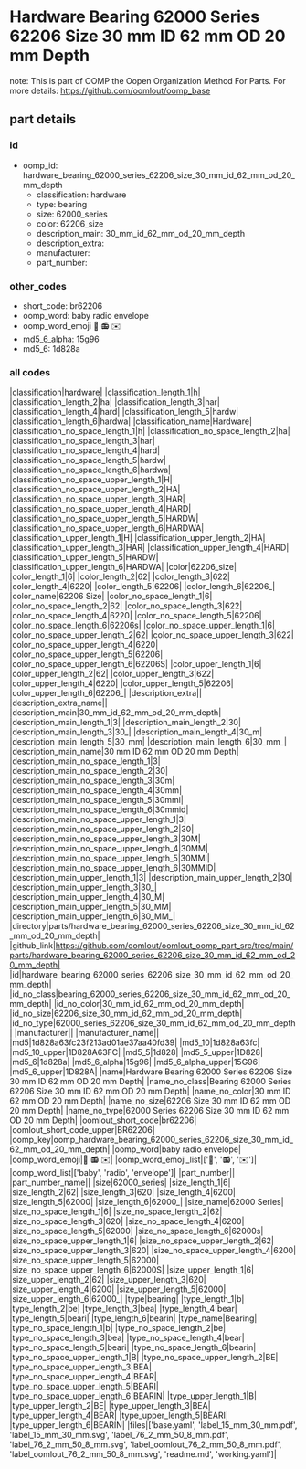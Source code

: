 # Hardware Bearing 62000 Series 62206 Size 30 mm ID 62 mm OD 20 mm Depth  

note: This is part of OOMP the Oopen Organization Method For Parts. For more details: https://github.com/oomlout/oomp_base

##  part details





### id
* oomp_id: hardware_bearing_62000_series_62206_size_30_mm_id_62_mm_od_20_mm_depth
  * classification: hardware
  * type: bearing
  * size: 62000_series
  * color: 62206_size
  * description_main: 30_mm_id_62_mm_od_20_mm_depth
  * description_extra: 
  * manufacturer: 
  * part_number: 

### other_codes
* short_code: br62206
* oomp_word: baby radio envelope
* oomp_word_emoji :baby: :radio: :envelope:
* md5_6_alpha: 15g96
* md5_6: 1d828a

### all codes 
|classification|hardware|
|classification_length_1|h|
|classification_length_2|ha|
|classification_length_3|har|
|classification_length_4|hard|
|classification_length_5|hardw|
|classification_length_6|hardwa|
|classification_name|Hardware|
|classification_no_space_length_1|h|
|classification_no_space_length_2|ha|
|classification_no_space_length_3|har|
|classification_no_space_length_4|hard|
|classification_no_space_length_5|hardw|
|classification_no_space_length_6|hardwa|
|classification_no_space_upper_length_1|H|
|classification_no_space_upper_length_2|HA|
|classification_no_space_upper_length_3|HAR|
|classification_no_space_upper_length_4|HARD|
|classification_no_space_upper_length_5|HARDW|
|classification_no_space_upper_length_6|HARDWA|
|classification_upper_length_1|H|
|classification_upper_length_2|HA|
|classification_upper_length_3|HAR|
|classification_upper_length_4|HARD|
|classification_upper_length_5|HARDW|
|classification_upper_length_6|HARDWA|
|color|62206_size|
|color_length_1|6|
|color_length_2|62|
|color_length_3|622|
|color_length_4|6220|
|color_length_5|62206|
|color_length_6|62206_|
|color_name|62206 Size|
|color_no_space_length_1|6|
|color_no_space_length_2|62|
|color_no_space_length_3|622|
|color_no_space_length_4|6220|
|color_no_space_length_5|62206|
|color_no_space_length_6|62206s|
|color_no_space_upper_length_1|6|
|color_no_space_upper_length_2|62|
|color_no_space_upper_length_3|622|
|color_no_space_upper_length_4|6220|
|color_no_space_upper_length_5|62206|
|color_no_space_upper_length_6|62206S|
|color_upper_length_1|6|
|color_upper_length_2|62|
|color_upper_length_3|622|
|color_upper_length_4|6220|
|color_upper_length_5|62206|
|color_upper_length_6|62206_|
|description_extra||
|description_extra_name||
|description_main|30_mm_id_62_mm_od_20_mm_depth|
|description_main_length_1|3|
|description_main_length_2|30|
|description_main_length_3|30_|
|description_main_length_4|30_m|
|description_main_length_5|30_mm|
|description_main_length_6|30_mm_|
|description_main_name|30 mm ID 62 mm OD 20 mm Depth|
|description_main_no_space_length_1|3|
|description_main_no_space_length_2|30|
|description_main_no_space_length_3|30m|
|description_main_no_space_length_4|30mm|
|description_main_no_space_length_5|30mmi|
|description_main_no_space_length_6|30mmid|
|description_main_no_space_upper_length_1|3|
|description_main_no_space_upper_length_2|30|
|description_main_no_space_upper_length_3|30M|
|description_main_no_space_upper_length_4|30MM|
|description_main_no_space_upper_length_5|30MMI|
|description_main_no_space_upper_length_6|30MMID|
|description_main_upper_length_1|3|
|description_main_upper_length_2|30|
|description_main_upper_length_3|30_|
|description_main_upper_length_4|30_M|
|description_main_upper_length_5|30_MM|
|description_main_upper_length_6|30_MM_|
|directory|parts/hardware_bearing_62000_series_62206_size_30_mm_id_62_mm_od_20_mm_depth|
|github_link|https://github.com/oomlout/oomlout_oomp_part_src/tree/main/parts/hardware_bearing_62000_series_62206_size_30_mm_id_62_mm_od_20_mm_depth|
|id|hardware_bearing_62000_series_62206_size_30_mm_id_62_mm_od_20_mm_depth|
|id_no_class|bearing_62000_series_62206_size_30_mm_id_62_mm_od_20_mm_depth|
|id_no_color|30_mm_id_62_mm_od_20_mm_depth|
|id_no_size|62206_size_30_mm_id_62_mm_od_20_mm_depth|
|id_no_type|62000_series_62206_size_30_mm_id_62_mm_od_20_mm_depth|
|manufacturer||
|manufacturer_name||
|md5|1d828a63fc23f213ad01ae37aa40fd39|
|md5_10|1d828a63fc|
|md5_10_upper|1D828A63FC|
|md5_5|1d828|
|md5_5_upper|1D828|
|md5_6|1d828a|
|md5_6_alpha|15g96|
|md5_6_alpha_upper|15G96|
|md5_6_upper|1D828A|
|name|Hardware Bearing 62000 Series 62206 Size 30 mm ID 62 mm OD 20 mm Depth|
|name_no_class|Bearing 62000 Series 62206 Size 30 mm ID 62 mm OD 20 mm Depth|
|name_no_color|30 mm ID 62 mm OD 20 mm Depth|
|name_no_size|62206 Size 30 mm ID 62 mm OD 20 mm Depth|
|name_no_type|62000 Series 62206 Size 30 mm ID 62 mm OD 20 mm Depth|
|oomlout_short_code|br62206|
|oomlout_short_code_upper|BR62206|
|oomp_key|oomp_hardware_bearing_62000_series_62206_size_30_mm_id_62_mm_od_20_mm_depth|
|oomp_word|baby radio envelope|
|oomp_word_emoji|:baby: :radio: :envelope:|
|oomp_word_emoji_list|[':baby:', ':radio:', ':envelope:']|
|oomp_word_list|['baby', 'radio', 'envelope']|
|part_number||
|part_number_name||
|size|62000_series|
|size_length_1|6|
|size_length_2|62|
|size_length_3|620|
|size_length_4|6200|
|size_length_5|62000|
|size_length_6|62000_|
|size_name|62000 Series|
|size_no_space_length_1|6|
|size_no_space_length_2|62|
|size_no_space_length_3|620|
|size_no_space_length_4|6200|
|size_no_space_length_5|62000|
|size_no_space_length_6|62000s|
|size_no_space_upper_length_1|6|
|size_no_space_upper_length_2|62|
|size_no_space_upper_length_3|620|
|size_no_space_upper_length_4|6200|
|size_no_space_upper_length_5|62000|
|size_no_space_upper_length_6|62000S|
|size_upper_length_1|6|
|size_upper_length_2|62|
|size_upper_length_3|620|
|size_upper_length_4|6200|
|size_upper_length_5|62000|
|size_upper_length_6|62000_|
|type|bearing|
|type_length_1|b|
|type_length_2|be|
|type_length_3|bea|
|type_length_4|bear|
|type_length_5|beari|
|type_length_6|bearin|
|type_name|Bearing|
|type_no_space_length_1|b|
|type_no_space_length_2|be|
|type_no_space_length_3|bea|
|type_no_space_length_4|bear|
|type_no_space_length_5|beari|
|type_no_space_length_6|bearin|
|type_no_space_upper_length_1|B|
|type_no_space_upper_length_2|BE|
|type_no_space_upper_length_3|BEA|
|type_no_space_upper_length_4|BEAR|
|type_no_space_upper_length_5|BEARI|
|type_no_space_upper_length_6|BEARIN|
|type_upper_length_1|B|
|type_upper_length_2|BE|
|type_upper_length_3|BEA|
|type_upper_length_4|BEAR|
|type_upper_length_5|BEARI|
|type_upper_length_6|BEARIN|
|files|['base.yaml', 'label_15_mm_30_mm.pdf', 'label_15_mm_30_mm.svg', 'label_76_2_mm_50_8_mm.pdf', 'label_76_2_mm_50_8_mm.svg', 'label_oomlout_76_2_mm_50_8_mm.pdf', 'label_oomlout_76_2_mm_50_8_mm.svg', 'readme.md', 'working.yaml']|
